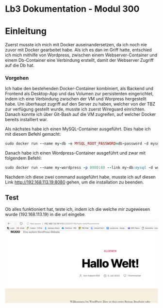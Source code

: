 # Lb3 Dokumentation - Modul 300

# Einleitung

Zuerst musste ich mich mit Docker auseinandersetzen, da ich noch nie zuvor mit Docker gearbeitet habe. Als ich es dan im Griff hatte, entschied ich mich mithilfe von Wordpress, zwischen einem Webserver-Container und einem Db-Container eine Verbindung erstellt, damit der Webserver Zugriff auf die Db hat.

### Vorgehen

Ich habe den bestehenden Docker-Container kombiniert, als Backend und Frontend als Desktop-App und das Volumen zur persistenten eingerichtet, indem ich eine Verbindung zwischen der VM und Worpress hergestellt habe. Um überhaupt zugriff auf den Server zu haben, welcher von der TBZ zur verfügung gestellt wurde, musste ich zuerst Wireguard einrichten. Danach konnte ich über Git-Bash auf die VM zugreifen, auf welcher Docker bereits installiert war.

Als nächstes habe ich einen MySQL-Container ausgeführt. Dies habe ich mit diesem Befehl gemacht:

```Ruby
sudo docker run --name my-db -e MYSQL_ROOT_PASSWORD=db-password -d mysql
```

Danach habe ich einen Wordpress-Container ausgeführt und zwar mit folgendem Befehl:
```Ruby
sudo docker run --name my-wordpress -p 8080:80 --link my-db:mysql -d wordpress
```
Nachdem ich diese zwei command ausgeführt habe, musste ich auf diesen Link http://192.168.113.19:8080 gehen, um die installation zu beenden. 


## Test

Ob alles funktioniert hat, teste ich, indem ich die welche mir zugewiesen wurde (192.168.113.19) in die url eingebe.

![](https://github.com/maksim304/M300/blob/master/LB3/img/wordpress-hallo%20welt.PNG)

 